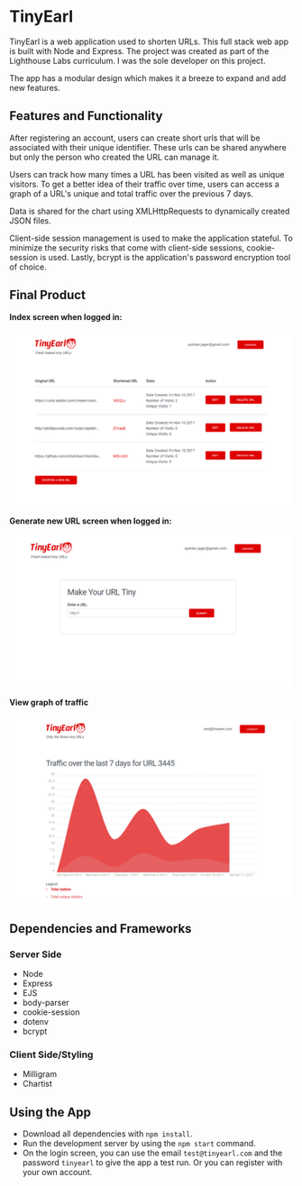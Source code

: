 # TinyEarl

TinyEarl is a web application used to shorten URLs. This full stack web app is built with Node and Express. The project was created as part of the Lighthouse Labs curriculum. I was the sole developer on this project.

The app has a modular design which makes it a breeze to expand and add new features.

## Features and Functionality

After registering an account, users can create short urls that will be associated with their unique identifier. These urls can be shared anywhere but only the person who created the URL can manage it.

Users can track how many times a URL has been visited as well as unique visitors. To get a better idea of their traffic over time, users can access a graph of a URL's unique and total traffic over the previous 7 days. 

Data is shared for the chart using XMLHttpRequests to dynamically created JSON files.

Client-side session management is used to make the application stateful. To minimize the security risks that come with client-side sessions, cookie-session is used. Lastly, bcrypt is the application's password encryption tool of choice. 

## Final Product

**Index screen when logged in:**

![URLs index page](./docs/urls_index.png)

**Generate new URL screen when logged in:**

![New URL generation page](./docs/urls_new.png)

**View graph of traffic**

![Traffic graph](./docs/urls_stats.png/)

## Dependencies and Frameworks

### Server Side
* Node
* Express
* EJS
* body-parser
* cookie-session
* dotenv
* bcrypt

### Client Side/Styling
* Milligram
* Chartist

## Using the App

* Download all dependencies with `npm install`.
* Run the development server by using the `npm start` command.
* On the login screen, you can use the email `test@tinyearl.com` and the password `tinyearl` to give the app a test run. Or you can register with your own account.
